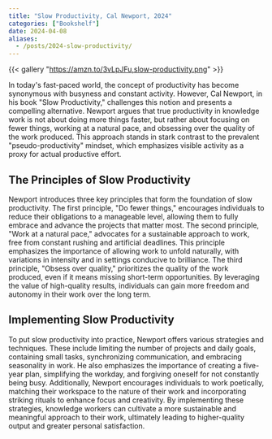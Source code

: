 ```yaml
---
title: "Slow Productivity, Cal Newport, 2024"
categories: ["Bookshelf"]
date: 2024-04-08
aliases:
  - /posts/2024-slow-productivity/
---
```


{{< gallery "https://amzn.to/3vLpJFu,slow-productivity.png" >}}

In today's fast-paced world, the concept of productivity has become synonymous with busyness and constant activity. However, Cal Newport, in his book "Slow Productivity," challenges this notion and presents a compelling alternative. Newport argues that true productivity in knowledge work is not about doing more things faster, but rather about focusing on fewer things, working at a natural pace, and obsessing over the quality of the work produced. This approach stands in stark contrast to the prevalent "pseudo-productivity" mindset, which emphasizes visible activity as a proxy for actual productive effort.

## The Principles of Slow Productivity

Newport introduces three key principles that form the foundation of slow productivity. The first principle, "Do fewer things," encourages individuals to reduce their obligations to a manageable level, allowing them to fully embrace and advance the projects that matter most. The second principle, "Work at a natural pace," advocates for a sustainable approach to work, free from constant rushing and artificial deadlines. This principle emphasizes the importance of allowing work to unfold naturally, with variations in intensity and in settings conducive to brilliance. The third principle, "Obsess over quality," prioritizes the quality of the work produced, even if it means missing short-term opportunities. By leveraging the value of high-quality results, individuals can gain more freedom and autonomy in their work over the long term.

## Implementing Slow Productivity

To put slow productivity into practice, Newport offers various strategies and techniques. These include limiting the number of projects and daily goals, containing small tasks, synchronizing communication, and embracing seasonality in work. He also emphasizes the importance of creating a five-year plan, simplifying the workday, and forgiving oneself for not constantly being busy. Additionally, Newport encourages individuals to work poetically, matching their workspace to the nature of their work and incorporating striking rituals to enhance focus and creativity. By implementing these strategies, knowledge workers can cultivate a more sustainable and meaningful approach to their work, ultimately leading to higher-quality output and greater personal satisfaction.
